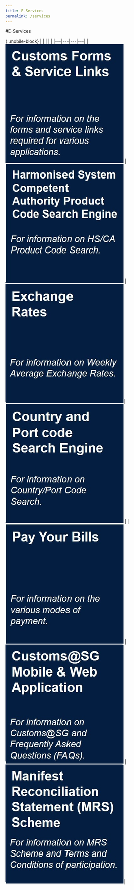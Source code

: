 ```yaml
---
title: E-Services
permalink: /services
---
```


#E-Services

{:.mobile-block}
|  |   |   |   |
|---|---|---|---|
|[![](/images/e-services/E1.jpg)](/eservices/customs-forms-and-service-links)    | [![](/images/e-services/E2.jpg)](/eservices/harmonized-system-competent-authority-product-code-search-engine/) | [![](/images/e-services/e7.jpg)](/eservices/exchange-rates)| [![](/images/e-services/E3.jpg)](/eservices/country-and-port-codes/) | 
|[![](/images/e-services/E4.jpg)](/eservices/pay-your-bills/) | [![](/images/e-services/E5.jpg)](/eservices/customs-sg-mobile-and-web-application/) | [![](/images/e-services/e6.jpg)](/eservices/manifest-reconciliation-statement-scheme/)|
